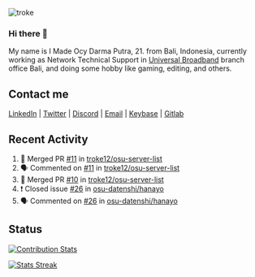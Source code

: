 ![troke](https://cardivo.vercel.app/api?name=I%20Made%20Ocy%20Darma%20Putra&description=Just%20pull-stack%20developer&image=https://avatars.githubusercontent.com/u/10250068?v=4&backgroundColor=%23DE834D)

### Hi there 👋

My name is I Made Ocy Darma Putra, 21. from Bali, Indonesia, currently working as Network Technical Support in [Universal Broadband](https://universal.net.id) branch office Bali, and doing some hobby like gaming, editing, and others.

## Contact me

[LinkedIn](https://linkedin.com/in/troke) | [Twitter](https://twitter.com/darma_ochi) | [Discord](https://link.troke.id/discord) | <a href="mailto:ochi@troke.id">Email</a> | [Keybase](https://keybase.io/troke) | [Gitlab](https://gitlab.com/troke12)

## Recent Activity

<!--START_SECTION:activity-->
1. 🎉 Merged PR [#11](https://github.com/troke12/osu-server-list/pull/11) in [troke12/osu-server-list](https://github.com/troke12/osu-server-list)
2. 🗣 Commented on [#11](https://github.com/troke12/osu-server-list/issues/11) in [troke12/osu-server-list](https://github.com/troke12/osu-server-list)
3. 🎉 Merged PR [#10](https://github.com/troke12/osu-server-list/pull/10) in [troke12/osu-server-list](https://github.com/troke12/osu-server-list)
4. ❗️ Closed issue [#26](https://github.com/osu-datenshi/hanayo/issues/26) in [osu-datenshi/hanayo](https://github.com/osu-datenshi/hanayo)
5. 🗣 Commented on [#26](https://github.com/osu-datenshi/hanayo/issues/26) in [osu-datenshi/hanayo](https://github.com/osu-datenshi/hanayo)
<!--END_SECTION:activity-->

## Status

[![Contribution Stats](https://github-contribution-stats.vercel.app/api/?username=troke12)](https://github.com/LordDashMe/github-contribution-stats/)

[![Stats Streak](https://github-readme-streak-stats.herokuapp.com/?user=troke12)](https://github.com/troke12/)
